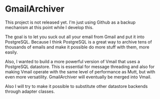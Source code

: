 # GmailArchiver

This project is not released yet. I'm just using Github as a backup
mechanism at this point while I develop this.

The goal is to let you suck out all your email from Gmail and put it
into PostgreSQL. Because I think PostgreSQL is a great way to archive
tens of thousands of emails and make it possible do more stuff with
them, more easily.

Also, I wanted to build a more powerful version of Vmail that uses a
PostgreSQL datastore. This is essential for message threading and also
for making Vmail operate with the same level of performance as Mutt, but
with even more versatility. GmailArchiver will eventually be merged into
Vmail.

Also I will try to make it possible to substitute other datastore
backends through adapter classes.





